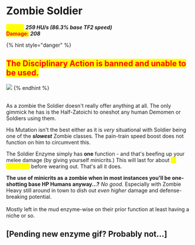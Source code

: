 # Zombie Soldier

<mark style="color:yellow;">**Speed:**</mark> _**259 HU/s (86.3% base TF2 speed)**_\
<mark style="color:red;">**Damage:**</mark> _**208**_

{% hint style="danger" %}
## <mark style="color:red;">**The Disciplinary Action is banned and unable to be used.**</mark>

![](<../../.gitbook/assets/100px-Item\_icon\_Disciplinary\_Action (3).png>)
{% endhint %}

\
As a zombie the Soldier doesn't really offer anything at all. The only gimmick he has is the Half-Zatoichi to oneshot any human Demomen or Soldiers using them.&#x20;

His Mutation isn't the best either as it is _very_ situational with Soldier being one of the _**slowest**_ Zombie classes. The pain-train speed boost does not function on him to circumvent this.

The Soldier Enzyme simply has **one** function - and that's beefing up your melee damage (by giving yourself minicrits.) This will last for about <mark style="color:yellow;">**(8 seconds)**</mark> before wearing out. That's all it does.

**The use of minicrits as a zombie when in most instances you'll be one-shotting base HP Humans anyway...?** _No good._ Especially with Zombie Heavy still around in town to dish out _even higher_ damage and defense-breaking potential.\
\
Mostly left in the mud enzyme-wise on their prior function at least having a niche or so.

## \[Pending new enzyme gif? Probably not...]

